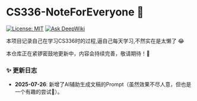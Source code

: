 # CS336-NoteForEveryone 🚀

[![License: MIT](https://img.shields.io/badge/License-MIT-yellow.svg)](https://opensource.org/licenses/MIT)
[![Ask DeepWiki](https://deepwiki.com/badge.svg)](https://deepwiki.com/singularguyleborn/awesome-cs336-noteforeveryone)

本项目记录自己在学习CS336时的过程,逼自己每天学习,不然实在是太懒了 😂

本仓库正在紧锣密鼓地更新中，内容会持续完善，敬请期待！💪

### ✨ 更新日志

- **2025-07-26**: 新增了AI辅助生成文稿的Prompt（虽然效果不尽人意，但也是一个有趣的尝试🤪）。